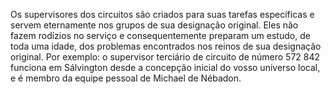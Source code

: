 ﻿Os supervisores dos circuitos são criados para suas tarefas específicas e servem eternamente nos grupos de sua designação original. Eles não fazem rodízios no serviço e consequentemente preparam um estudo, de toda uma idade, dos problemas encontrados nos reinos de sua designação original. Por exemplo: o supervisor terciário de circuito de número 572 842 funciona em Sálvington desde a concepção inicial do vosso universo local, e é membro da equipe pessoal de Michael de Nébadon.